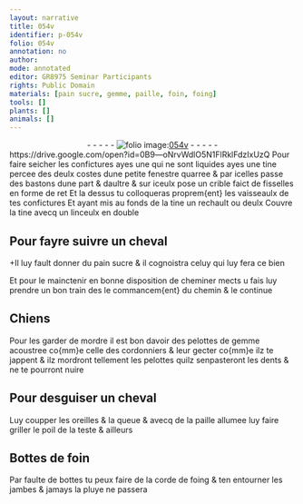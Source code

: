 ```yaml
---
layout: narrative
title: 054v
identifier: p-054v
folio: 054v
annotation: no
author:
mode: annotated
editor: GR8975 Seminar Participants
rights: Public Domain
materials: [pain sucre, gemme, paille, foin, foing]
tools: []
plants: []
animals: []
---
```


<div class="folio" align="center">- - - - - <a href="http://gallica.bnf.fr/ark:/12148/btv1b10500001g/f114.image" target="_blank"><img src="https://cu-mkp.github.io/2017-workshop-edition/assets/photo-icon.png" alt="folio image: " style="display:inline-block; margin-bottom:-3px;"/>054v</a> - - - - - </div>      https://drive.google.com/open?id=0B9—oNrvWdlO5N1FlRklFdzIxUzQ  
Pour faire seicher les confictures ayes une qui ne sont liquides ayes une tine percee des deulx costes dune petite fenestre quarree & par icelles passe des bastons dune part & daultre & sur iceulx pose un crible faict de fisselles en forme de ret Et la dessus tu colloqueras proprem{ent} les vaisseaulx de tes confictures Et ayant mis au fonds de la tine un rechault ou deulx Couvre la tine avecq un linceulx en double
    

## Pour fayre suivre un cheval

 
\+Il luy fault donner du <span class="m">pain sucre</span> & il cognoistra celuy qui luy fera ce bien
 
Et pour le mainctenir en bonne disposition de cheminer mects u fais luy prendre un bon train des le commancem{ent} du chemin & le continue
    

## Chiens

 
Pour les garder de mordre il est bon davoir des pelottes de <span class="m">gemme</span> acoustree co{mm}e celle des <span class="pro">cordonniers</span> & leur gecter co{mm}e ilz te jappent & ilz mordront tellement les pelottes quilz senpasteront les dents & ne te pourront nuire
    

## Pour desguiser un cheval

 
Luy coupper les oreilles & la queue & avecq de la <span class="m">paille</span> allumee luy faire griller le poil de la teste & ailleurs
    

## Bottes de <span class="m">foin</span>

 
Par faulte de bottes tu peux faire de la corde de <span class="m">foing</span> & ten entourner les jambes & jamays la pluye ne passera
 